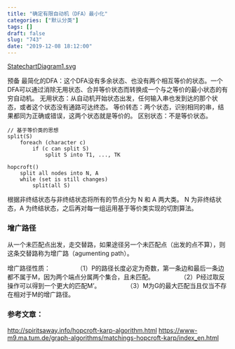 ```yaml
---
title: "确定有限自动机（DFA）最小化"
categories: ["默认分类"]
tags: []
draft: false
slug: "743"
date: "2019-12-08 18:12:00"
---
```


<a href="https://img.zhangchen915.com/2019/12/2859639724.svg">StatechartDiagram1.svg</a>



预备
最简化的DFA：这个DFA没有多余状态、也没有两个相互等价的状态。一个DFA可以通过消除无用状态、合并等价状态而转换成一个与之等价的最小状态的有穷自动机。
无用状态：从自动机开始状态出发，任何输入串也发到达的那个状态，或者这个状态没有通路可达终态。
等价转态：两个状态，识别相同的串，结果都同为正确或错误，这两个状态就是等价的。
区别状态：不是等价状态。

```text
// 基于等价类的思想
split(S) 
    foreach (character c) 
        if (c can split S)
            split S into T1, ..., TK

hopcroft() 
    split all nodes into N, A
    while (set is still changes) 
        split(all S)
```

根据非终结状态与非终结状态将所有的节点分为 N 和 A 两大类。 N 为非终结状态，A 为终结状态，之后再对每一组运用基于等价类实现的切割算法。

### 增广路径
从一个未匹配点出发，走交替路，如果途径另一个未匹配点（出发的点不算），则这条交替路称为增广路（agumenting path）。

增广路径性质：
    （1）P的路径长度必定为奇数，第一条边和最后一条边都不属于M，因为两个端点分属两个集合，且未匹配。
    （2）P经过取反操作可以得到一个更大的匹配M’。
    （3）M为G的最大匹配当且仅当不存在相对于M的增广路径。

### 参考文章：
http://spiritsaway.info/hopcroft-karp-algorithm.html
https://www-m9.ma.tum.de/graph-algorithms/matchings-hopcroft-karp/index_en.html 
